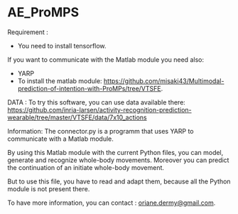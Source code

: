 # AE_ProMPS

Requirement :
- You need to install tensorflow.

If you want to communicate with the Matlab module you need also:
- YARP
- To install the matlab module: https://github.com/misaki43/Multimodal-prediction-of-intention-with-ProMPs/tree/VTSFE.


DATA :
To try this software, you can use data available there: https://github.com/inria-larsen/activity-recognition-prediction-wearable/tree/master/VTSFE/data/7x10_actions

Information: 
The connector.py is a programm that uses YARP to communicate with a Matlab module. 

By using this Matlab module with the current Python files, you can model, generate and recognize whole-body movements. Moreover you can predict the continuation of an initiate whole-body movement.

But to use this file, you have to read and adapt them, because all the Python module is not present there.

To have more information, you can contact : oriane.dermy@gmail.com.

